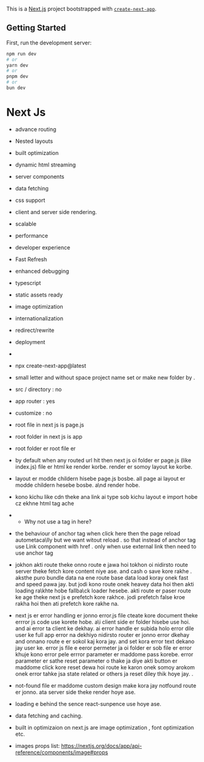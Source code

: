 This is a [Next.js](https://nextjs.org) project bootstrapped with [`create-next-app`](https://github.com/vercel/next.js/tree/canary/packages/create-next-app).

## Getting Started

First, run the development server:

```bash
npm run dev
# or
yarn dev
# or
pnpm dev
# or
bun dev
```

# Next Js

- advance routing
- Nested layouts
- built optimization
- dynamic html streaming
- server components
- data fetching
- css support
- client and server side rendering.
- scalable
- performance
- developer experience
- Fast Refresh
- enhanced debugging 
- typescript
- static assets ready
- image optimization 
- internationalization 
- redirect/rewrite
- deployment
-
- npx create-next-app@latest
- small letter and without space project name set or make new folder by .
- src / directory : no
- app router : yes
- customize : no

- root file in next js is page.js
- root folder in next js is app
- root folder er root file er
- by default when any routed url hit then next js oi folder er page.js (like index.js) file er html ke render korbe. render er somoy layout ke korbe.
- layout er modde childern hisebe page.js bosbe. all page ai layout er modde childern hesebe bosbe. a\nd render hobe.
- kono kichu like cdn theke ana link ai type sob kichu layout e import hobe cz ekhne html tag ache

* - Why not use a tag in here?

- the behaviour of anchor tag when click here then the page reload autometaca\lly but we want witout reload . so that instead of anchor tag use Link component with href . only when use external link then need to use anchor tag

- jokhon akti route theke onno route e jawa hoi tokhon oi nidirsto route server theke fetch kore content niye ase. and cash o save kore rakhe . aksthe puro bundle data na ene route base data load koray onek fast and speed pawa jay. but jodi kono route onek heavey data hoi then akti loading ra\khte hobe fallba\ck loader hesebe. akti route er paser route ke age theke next js e prefetch kore rakhce. jodi prefetch false kroe rakha hoi then ati prefetch kore rakhe na.

- next js er error handling er jonno error.js file cteate kore document theke errror js code use korete hobe. a\i client side er folder hisebe use hoi. and ai error ta client ke dekhay. ai error handle er subida holo error dile user ke full app error na dekhiyo nidirsto router er jonno error dkehay and onnano route e er sokol kaj kora jay. and set kora error text dekano jay user ke. error js file e eeror permeter ja oi folder er sob file er error khuje kono error pele errror parameter er maddome pass korebe. error parameter er sathe reset parameter o thake ja diye akti button er maddome click kore reset dewa hoi route ke karon onek somoy arokom onek error tahke jsa state related or others ja reset diley thik hoye jay. .

- not-found file er maddome custom design make kora jay notfound route er jonno. ata server side theke render hoye ase.

- loading e behind the sence react-sunpence use hoye ase.

- data fetching and caching.
- built in optimizaion on next.js are image optimization , font optimization etc.

- images props list: https://nextjs.org/docs/app/api-reference/components/image#props
